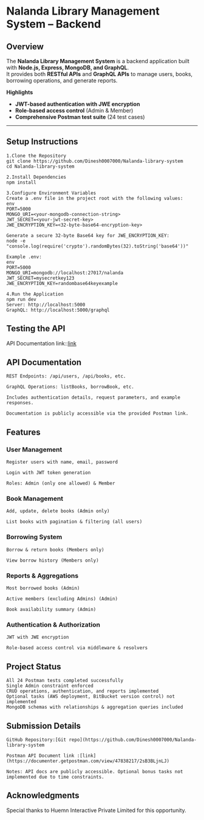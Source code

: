 # Nalanda Library Management System – Backend

## Overview
The **Nalanda Library Management System** is a backend application built with **Node.js, Express, MongoDB, and GraphQL**.  
It provides both **RESTful APIs** and **GraphQL APIs** to manage users, books, borrowing operations, and generate reports.

**Highlights**
- **JWT-based authentication with JWE encryption**
- **Role-based access control** (Admin & Member)
- **Comprehensive Postman test suite** (24 test cases)

---

##  Setup Instructions


```
1.Clone the Repository
git clone https://github.com/Dinesh0007000/Nalanda-library-system
cd Nalanda-library-system

2.Install Dependencies
npm install

3.Configure Environment Variables
Create a .env file in the project root with the following values:
env
PORT=5000
MONGO_URI=<your-mongodb-connection-string>
JWT_SECRET=<your-jwt-secret-key>
JWE_ENCRYPTION_KEY=<32-byte-base64-encryption-key>

Generate a secure 32-byte Base64 key for JWE_ENCRYPTION_KEY:
node -e "console.log(require('crypto').randomBytes(32).toString('base64'))"

Example .env:
env
PORT=5000
MONGO_URI=mongodb://localhost:27017/nalanda
JWT_SECRET=mysecretkey123
JWE_ENCRYPTION_KEY=randombase64keyexample

4.Run the Application
npm run dev
Server: http://localhost:5000
GraphQL: http://localhost:5000/graphql
```

## Testing the API
API Documentation link::[link](https://documenter.getpostman.com/view/47838217/2sB3BLjnLJ)

## API Documentation
```
REST Endpoints: /api/users, /api/books, etc.

GraphQL Operations: listBooks, borrowBook, etc.

Includes authentication details, request parameters, and example responses.

Documentation is publicly accessible via the provided Postman link.
```

## Features
### User Management
```
Register users with name, email, password

Login with JWT token generation

Roles: Admin (only one allowed) & Member
```

### Book Management
```
Add, update, delete books (Admin only)

List books with pagination & filtering (all users)
```

### Borrowing System
```
Borrow & return books (Members only)

View borrow history (Members only)
```

### Reports & Aggregations

```
Most borrowed books (Admin)

Active members (excluding Admins) (Admin)

Book availability summary (Admin)
```

### Authentication & Authorization
```
JWT with JWE encryption

Role-based access control via middleware & resolvers
```

## Project Status
```
All 24 Postman tests completed successfully
Single Admin constraint enforced
CRUD operations, authentication, and reports implemented
Optional tasks (AWS deployment, BitBucket version control) not implemented
MongoDB schemas with relationships & aggregation queries included
```

## Submission Details
```
GitHub Repository:[Git repo](https://github.com/Dinesh0007000/Nalanda-library-system

Postman API Document link :[link](https://documenter.getpostman.com/view/47838217/2sB3BLjnLJ)

Notes: API docs are publicly accessible. Optional bonus tasks not implemented due to time constraints.
```

## Acknowledgments
Special thanks to Huemn Interactive Private Limited for this opportunity.
